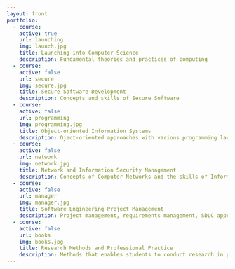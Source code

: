 ```yaml
---
layout: front
portfolio:
  - course:
    active: true
    url: launching
    img: launch.jpg
    title: Launching into Computer Science
    description: Fundamental theories and practices of computing
  - course:
    active: false
    url: secure
    img: secure.jpg
    title: Secure Software Development
    description: Concepts and skills of Secure Software
  - course:
    active: false
    url: programming
    img: programming.jpg
    title: Object-oriented Information Systems
    description: Oject-oriented approaches with various programming languages
  - course:
    active: false
    url: network
    img: network.jpg
    title: Network and Information Security Management
    description: Concepts of Computer Networks and the skills of Information Security Management
  - course:
    active: false
    url: manager
    img: manager.jpg
    title: Software Engineering Project Management
    description: Project management, requirements management, SDLC approaches
  - course:
    active: false
    url: books
    img: books.jpg
    title: Research Methods and Professional Practice
    description: Methods that enables students to conduct research in practical settings
---
```

<!-- last update 6/11/2021 /5 -->
